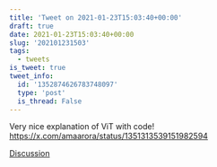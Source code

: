 ```yaml
---
title: 'Tweet on 2021-01-23T15:03:40+00:00'
draft: true
date: 2021-01-23T15:03:40+00:00
slug: '202101231503'
tags:
  - tweets
is_tweet: true
tweet_info:
  id: '1352874626783748097'
  type: 'post'
  is_thread: False
---
```




Very nice explanation of ViT with code! <https://x.com/amaarora/status/1351313539151982594>

[Discussion](https://x.com/sytelus/status/1352874626783748097)
